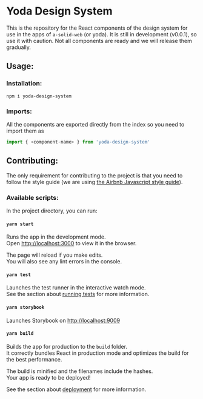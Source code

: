 # Yoda Design System

This is the repository for the React components of the design system for use in the apps of `a-solid-web` (or yoda). It is still in development (v0.0.1), so use it with caution. Not all components are ready and we will release them gradually.

## Usage:

### Installation:

```
npm i yoda-design-system
```

### Imports:
All the components are exported directly from the index so you need to import them as
``` js
import { <component-name> } from 'yoda-design-system'
```

## Contributing:

The only requirement for contributing to the project is that you need to follow the style guide (we are using [the Airbnb Javascript style guide](https://github.com/airbnb/javascript)).

### Available scripts:

In the project directory, you can run:

#### `yarn start`

Runs the app in the development mode.<br>
Open [http://localhost:3000](http://localhost:3000) to view it in the browser.

The page will reload if you make edits.<br>
You will also see any lint errors in the console.

#### `yarn test`

Launches the test runner in the interactive watch mode.<br>
See the section about [running tests](https://facebook.github.io/create-react-app/docs/running-tests) for more information.

#### `yarn storybook`

Launches Storybook on [http://localhost:9009](http://localhost:9009)

#### `yarn build`

Builds the app for production to the `build` folder.<br>
It correctly bundles React in production mode and optimizes the build for the best performance.

The build is minified and the filenames include the hashes.<br>
Your app is ready to be deployed!

See the section about [deployment](https://facebook.github.io/create-react-app/docs/deployment) for more information.
